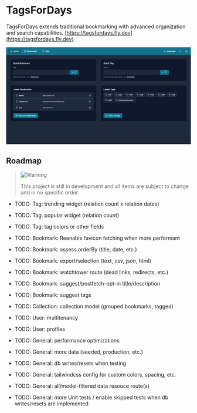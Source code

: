 # TagsForDays

TagsForDays extends traditional bookmarking with advanced organization and search capabilities. [https://tagsfordays.fly.dev](https://tagsfordays.fly.dev)

![Screenshot of the homepage](./public/favicons/screenshot-wide.png)

## Roadmap

> <picture>
>   <source media="(prefers-color-scheme: light)" srcset="https://raw.githubusercontent.com/Mqxx/GitHub-Markdown/main/blockquotes/badge/light-theme/warning.svg">
>   <img alt="Warning" src="https://raw.githubusercontent.com/Mqxx/GitHub-Markdown/main/blockquotes/badge/dark-theme/warning.svg">
> </picture><br>
>
> This project is still in development and all items are subject to change and in no specific order.

- TODO: Tag: trending widget (relation count x relation dates)
- TODO: Tag: popular widget (relation count)
- TODO: Tag: tag colors or other fields

- TODO: Bookmark: Reenable favicon fetching when more performant
- TODO: Bookmark: assess orderBy (title, date, etc.)
- TODO: Bookmark: export/selection (text, csv, json, html)
- TODO: Bookmark: watchtower route (dead links, redirects, etc.)
- TODO: Bookmark: suggest/postfetch-opt-in title/description
- TODO: Bookmark: suggest tags

- TODO: Collection: collection model (grouped bookmarks, tagged)

- TODO: User: multitenancy
- TODO: User: profiles

- TODO: General: performance optimizations
- TODO: General: more data (seeded, production, etc.)
- TODO: General: db writes/resets when testing
- TODO: General: tailwindcss config for custom colors, spacing, etc.
- TODO: General: all/model-filtered data resouce route(s)
- TODO: General: more Unit tests / enable skipped tests when db writes/resets are implemented
